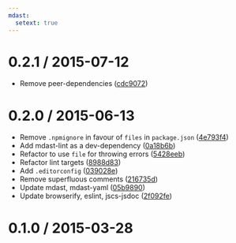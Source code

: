 ```yaml
---
mdast:
  setext: true
---
```


<!--lint disable no-multiple-toplevel-headings-->

0.2.1 / 2015-07-12
==================

*   Remove peer-dependencies ([cdc9072](https://github.com/wooorm/mdast-yaml-config/commit/cdc9072))

0.2.0 / 2015-06-13
==================

*   Remove `.npmignore` in favour of `files` in `package.json` ([4e793f4](https://github.com/wooorm/mdast-yaml-config/commit/4e793f4))
*   Add mdast-lint as a dev-dependency ([0a18b6b](https://github.com/wooorm/mdast-yaml-config/commit/0a18b6b))
*   Refactor to use `file` for throwing errors ([5428eeb](https://github.com/wooorm/mdast-yaml-config/commit/5428eeb))
*   Refactor lint targets ([8988d83](https://github.com/wooorm/mdast-yaml-config/commit/8988d83))
*   Add `.editorconfig` ([039028e](https://github.com/wooorm/mdast-yaml-config/commit/039028e))
*   Remove superfluous comments ([216735d](https://github.com/wooorm/mdast-yaml-config/commit/216735d))
*   Update mdast, mdast-yaml ([05b9890](https://github.com/wooorm/mdast-yaml-config/commit/05b9890))
*   Update browserify, eslint, jscs-jsdoc ([2f092fe](https://github.com/wooorm/mdast-yaml-config/commit/2f092fe))

0.1.0 / 2015-03-28
==================
